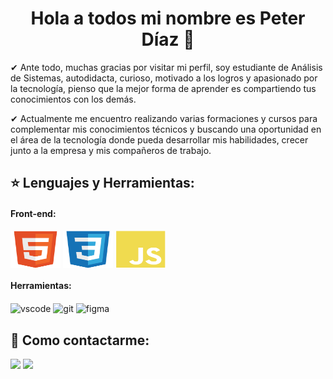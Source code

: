 

<h1 align="center">
Hola a todos mi nombre es Peter Díaz 👋
</h1>

✔ Ante todo, muchas gracias por visitar mi perfil, soy estudiante de Análisis de Sistemas, autodidacta, curioso, motivado a los logros y apasionado por la tecnología, pienso que la mejor forma de aprender es compartiendo tus conocimientos con los demás. 
 
✔ Actualmente me encuentro realizando varias formaciones y cursos para complementar mis conocimientos técnicos y buscando una oportunidad en el área de la tecnología donde pueda desarrollar mis habilidades, crecer junto a la empresa y mis compañeros de trabajo.

## :star: Lenguajes y Herramientas:

#### Front-end:
<div>
  <img align="center" title="HTML5" alt="HTML" height="60" width="80" src="https://raw.githubusercontent.com/devicons/devicon/master/icons/html5/html5-original.svg">
  <img align="center" title="CSS" alt="CSS" height="60" width="80" src="https://raw.githubusercontent.com/devicons/devicon/master/icons/css3/css3-original.svg">
  <img align="center" title="JavaScript" alt="Js" height="60" width="80" src="https://raw.githubusercontent.com/devicons/devicon/master/icons/javascript/javascript-plain.svg">
 </div> 
 
#### Herramientas:
<div>
  <img align="center" alt="vscode" height="60" width="80" src="https://cdn.jsdelivr.net/gh/devicons/devicon/icons/vscode/vscode-original.svg" />
  <img align="center" alt="git" height="60" width="80" src="https://cdn.jsdelivr.net/gh/devicons/devicon/icons/git/git-original.svg" />
  <img align="center" alt="figma" height="60" width="80" src="https://cdn.jsdelivr.net/gh/devicons/devicon/icons/figma/figma-original.svg" />
  </div>

## :paperclip: Como contactarme:

 <a href="https://www.linkedin.com/in/peter-díaz/"><img src="https://www.vectorlogo.zone/logos/linkedin/linkedin-icon.svg" ></a> 
 <a href = "mailto:dpeter999@gmail.com"><img src="https://www.vectorlogo.zone/logos/gmail/gmail-icon.svg" ></a>
